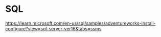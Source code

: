 # SQL
https://learn.microsoft.com/en-us/sql/samples/adventureworks-install-configure?view=sql-server-ver16&tabs=ssms

